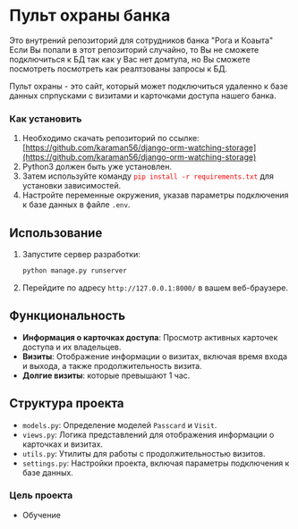  # Пульт охраны банка

Это внутрений репозиторий для сотрудников банка "Рога и Коаыта"  Если Вы попали в этот репозиторий случайно, то Вы не сможете подключиться к БД так как у Вас нет домтупа, но Вы сможете посмотреть посмотреть как реалтзованы запросы к БД.

Пульт охраны - это сайт, который может подключиться удаленно  к базе данных спрпусками с визитами и карточками доступа нашего банка.


### Как установить

1. Необходимо скачать репозиторий по ссылке: [https://github.com/karaman56/django-orm-watching-storage](https://github.com/karaman56/django-orm-watching-storage)  
2. Python3 должен быть уже установлен.  
3. Затем используйте команду <span style="color: red;">`pip install -r requirements.txt`</span> для установки зависимостей.
4. Настройте переменные окружения, указав параметры подключения к базе данных в файле `.env`.

## Использование

1. Запустите сервер разработки:

   ```bash
   python manage.py runserver
   ```

2. Перейдите по адресу `http://127.0.0.1:8000/` в вашем веб-браузере.

## Функциональность

- **Информация о карточках доступа**: Просмотр активных карточек доступа и их владельцев.
- **Визиты**: Отображение информации о визитах, включая время входа и выхода, а также продолжительность визита.
- **Долгие визиты**: которые превышают 1 час.

## Структура проекта

- `models.py`: Определение моделей `Passcard` и `Visit`.
- `views.py`: Логика представлений для отображения информации о карточках и визитах.
- `utils.py`: Утилиты для работы с продолжительностью визитов.
- `settings.py`: Настройки проекта, включая параметры подключения к базе данных.


### Цель проекта
- Обучение 